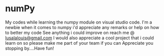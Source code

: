 # numPy
My codes while learning the numpy module on visual studio code. 
I'm a newbie when it comes to numpy i'd appreciate any remarks or help on how to better my code
See anything i could improve on reach me @ lusalalouis@gmail.com
I would also appreciate a cool project that i could learn on so please make me part of your team if you can
Appreciate you stopping by....Have fun!
